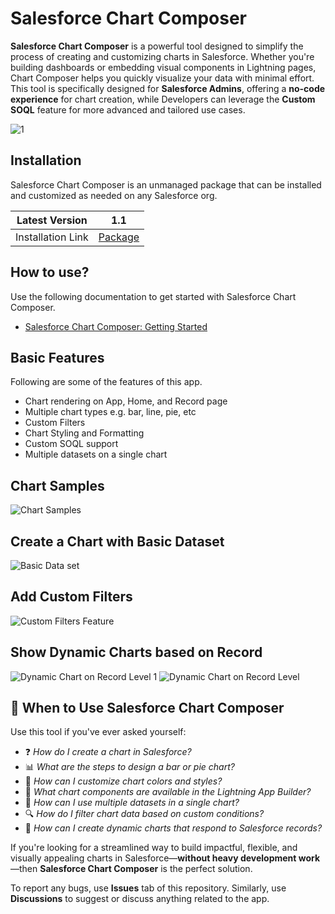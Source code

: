 # Salesforce Chart Composer

**Salesforce Chart Composer** is a powerful tool designed to simplify the process of creating and customizing charts in Salesforce. Whether you're building dashboards or embedding visual components in Lightning pages, Chart Composer helps you quickly visualize your data with minimal effort. This tool is specifically designed for **Salesforce Admins**, offering a **no-code experience** for chart creation, while Developers can leverage the **Custom SOQL** feature for more advanced and tailored use cases.

![1](https://github.com/talhaSaqib/Salesforce-Chart-Composer/assets/43103740/27d4325c-efb8-405d-b299-af2878ebfa99)


## Installation

Salesforce Chart Composer is an unmanaged package that can be installed and customized as needed on any Salesforce org. 

| Latest Version | 1.1 |
| ------------- | ------------- |
| Installation Link  | [Package](https://login.salesforce.com/packaging/installPackage.apexp?p0=04t2w000009RhYY) |


## How to use?

Use the following documentation to get started with Salesforce Chart Composer.

- [Salesforce Chart Composer: Getting Started](https://salesforceguides.com/salesforce-chart-composer-getting-started/)

## Basic Features

Following are some of the features of this app.

-  Chart rendering on App, Home, and Record page
-  Multiple chart types e.g. bar, line, pie, etc
-  Custom Filters
-  Chart Styling and Formatting
-  Custom SOQL support
-  Multiple datasets on a single chart

## Chart Samples
![Chart Samples](https://github.com/user-attachments/assets/f60956a7-88c5-4ddb-8219-6001ba213a21)

## Create a Chart with Basic Dataset
![Basic Data set](https://github.com/user-attachments/assets/a4af2b25-1064-4446-ae0c-f0369f981755)

## Add Custom Filters
![Custom Filters Feature](https://github.com/user-attachments/assets/3e0d1ff7-de1f-4ae7-b7cb-9f4eba486de8)

## Show Dynamic Charts based on Record
![Dynamic Chart on Record Level 1](https://github.com/user-attachments/assets/fc0b7ab6-954d-4e83-8798-6f0101db8bc8)
![Dynamic Chart on Record Level](https://github.com/user-attachments/assets/a83abf6b-48a4-4d7e-be14-43d2123ad6c4)
 

## 🚀 When to Use Salesforce Chart Composer

Use this tool if you've ever asked yourself:

- ❓ *How do I create a chart in Salesforce?*
- 📊 *What are the steps to design a bar or pie chart?*
- 🎨 *How can I customize chart colors and styles?*
- 🧱 *What chart components are available in the Lightning App Builder?*
- 🔗 *How can I use multiple datasets in a single chart?*
- 🔍 *How do I filter chart data based on custom conditions?*
- 🔄 *How can I create dynamic charts that respond to Salesforce records?*

If you're looking for a streamlined way to build impactful, flexible, and visually appealing charts in Salesforce—**without heavy development work**—then **Salesforce Chart Composer** is the perfect solution.

To report any bugs, use **Issues** tab of this repository. Similarly, use **Discussions** to suggest or discuss anything related to the app.

